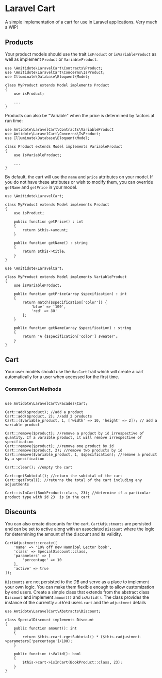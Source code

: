 # Laravel Cart
A simple implementation of a cart for use in Laravel applications. Very much a WIP!

## Products
Your product models should use the trait `isProduct` or `isVariableProduct` as well as implement `Product` or `VariableProduct`.

```
use \Anitidote\LaravelCart\Contracts\Product;
use \Anitidote\LaravelCart\Concerns\IsProduct;
use Illuminate\Database\Eloquent\Model;

class MyProduct extends Model implements Product
{
    use isProduct;

    ...
}
```
Products can also be "Variable" when the price is determined by factors at run time:
```
use Antidote\LaravelCart\Contracts\VariableProduct
use Antidote\LaravelCart\Concerns\IsProduct;
use Illuminate\Database\Eloquent\Model;

class Product extends Model implements VariableProduct
{
    use IsVariableProduct;

    ...
}
```

By default, the cart will use the `name` and `price` attributes on your
model. If you do not have these attributes or wish to modify them, you can
override `getName` and `getPrice` in your model.

```
use \Anitidote\LaravelCart;

class MyProduct extends Model implements Product
{
    use isProduct;

    public function getPrice() : int
    {
        return $this->amount;
    }
    
    public function getName() : string
    {
        return $this->title;
    }
}
```

```
use \Anitidote\LaravelCart;

class MyProduct extends Model implements VariableProduct
{
    use isVariableProduct;

    public function getPrice(array $specification) : int
    {
        return match($specification['color']) {
            'blue' => '100',
            'red' => 80'
        };
    }
    
    public function getName(array $specification) : string
    {
        return 'A {$specification['color'] sweater';
    }
}
```

## Cart
Your user models should use the `HasCart` trait which will create a cart automatically
for a user when accessed for the first time.

### Common Cart Methods

```

use Antidote\LaravelCart\Facades\Cart;

Cart::add($product); //add a product
Cart::add($product, 2); //add 2 products
Cart::($variable_product, 1, ['width' => 10, 'height' => 2]); // add a variable product

Cart::remove($product); //remove a product by id irrespective of quantity. If a varaible product, it will remove irrespective of specification
Cart::remove($product); //remove one product by id
Cart::remove($product, 2); //remove two products by id
Cart::remove($variable_product, 1, $specification); //remove a product by a specification

Cart::clear(); //empty the cart

Cart::getSubtotal(); //return the subtotal of the cart
Cart::getTotal(); //returns the total of the cart including any adjustments

Cart::isInCart(BookProduct::class, 23); //determine if a particular product type with id 23  is in the cart
```

## Discounts
You can also create discounts for the cart. `CartAdjustments` are persisted and can be set to active along
with an associated `Discount` where the logic for determining the amount of the discount and its validity.

```
CartAdjustment::create([
    'name' => '10% off new Hannibal Lector book',
    'class' => SpecialDiscount::class,
    'parameters' => [
        'percentage' => 10
    ],
    'active' => true
]);
```

`Discounts` are not persisted to the DB and serve as a place to implement your own logic. You can make
them flexible enough to allow customization by end users. Create a simple class that extends from the
abstract class `Discount` and implement `amount()` and `isValid()`. The class provides the instance of
the currently `auth`'ed users `cart` and the `adjustment` details  

```
use Antidote\LaravelCart\Abstracts\Discount;

class SpecialDiscount implements Discount
{
    public function amount(): int
    {
        return $this->cart->getSubtotal() * ($this->adjustment->parameters['percentage']/100);
    }

    public function isValid(): bool
    {
        $this->cart->isInCart(BookProduct::class, 23);
    }
}

```
